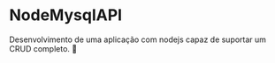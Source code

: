# NodeMysqlAPI
Desenvolvimento de uma aplicação com nodejs capaz de suportar um CRUD completo. :dart:
